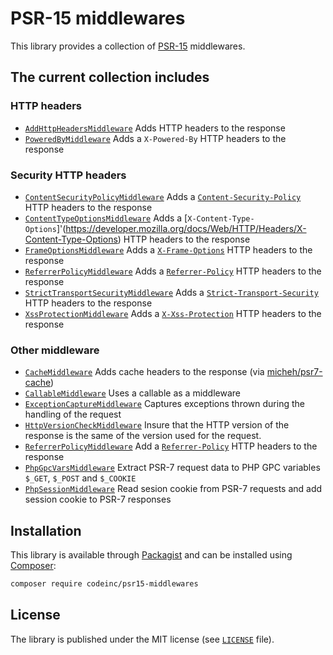 # PSR-15 middlewares 

This library provides a collection of [PSR-15](https://www.php-fig.org/psr/psr-15/) middlewares. 



## The current collection includes

### HTTP headers
* [`AddHttpHeadersMiddleware`](src/HttpHeaders/AddHttpHeadersMiddleware.php) Adds HTTP headers to the response
* [`PoweredByMiddleware`](src/HttpHeaders/PoweredByMiddleware.php) Adds a `X-Powered-By` HTTP headers to the response

### Security HTTP headers
* [`ContentSecurityPolicyMiddleware`](src/HttpHeaders/Security/ContentSecurityPolicyMiddleware.php) Adds a [`Content-Security-Policy`](https://developer.mozilla.org/docs/Web/HTTP/Headers/Content-Security-Policy) HTTP headers to the response
* [`ContentTypeOptionsMiddleware`](src/HttpHeaders/Security/ContentTypeOptionsMiddleware.php) Adds a [`X-Content-Type-Options`]'(https://developer.mozilla.org/docs/Web/HTTP/Headers/X-Content-Type-Options) HTTP headers to the response
* [`FrameOptionsMiddleware`](src/HttpHeaders/Security/FrameOptionsMiddleware.php) Adds a [`X-Frame-Options`](https://developer.mozilla.org/docs/Web/HTTP/Headers/X-Frame-Options) HTTP headers to the response
* [`ReferrerPolicyMiddleware`](src/HttpHeaders/Security/ReferrerPolicyMiddleware.php) Adds a [`Referrer-Policy`](https://developer.mozilla.org/docs/Web/HTTP/Headers/Referrer-Policy) HTTP headers to the response
* [`StrictTransportSecurityMiddleware`](src/HttpHeaders/Security/StrictTransportSecurityMiddleware.php) Adds a [`Strict-Transport-Security`](https://developer.mozilla.org/docs/Web/HTTP/Headers/Strict-Transport-Security) HTTP headers to the response
* [`XssProtectionMiddleware`](src/HttpHeaders/Security/XssProtectionMiddleware.php) Adds a [`X-Xss-Protection`](https://developer.mozilla.org/docs/Web/HTTP/Headers/X-XSS-Protection) HTTP headers to the response


### Other middleware
* [`CacheMiddleware`](src/CacheMiddleware.php) Adds cache headers to the response (via [micheh/psr7-cache](https://packagist.org/packages/micheh/psr7-cache))
* [`CallableMiddleware`](src/CallableMiddleware.php) Uses a callable as a middleware 
* [`ExceptionCaptureMiddleware`](src/ExceptionCaptureMiddleware.php) Captures exceptions thrown during the handling of the request 
* [`HttpVersionCheckMiddleware`](src/HttpVersionCheckMiddleware.php) Insure that the HTTP version of the response is the same of the version used for the request.
* [`ReferrerPolicyMiddleware`](src/ReferrerPolicyMiddleware.php) Add a [`Referrer-Policy`](https://developer.mozilla.org/en-US/docs/Web/HTTP/Headers/Referrer-Policy) HTTP headers to the response
* [`PhpGpcVarsMiddleware`](src/PhpGpcVarsMiddleware.php) Extract PSR-7 request data to PHP GPC variables `$_GET`, `$_POST` and `$_COOKIE`
* [`PhpSessionMiddleware`](src/PhpSessionMiddleware.php) Read sesion cookie from PSR-7 requests and add session cookie to PSR-7 responses


## Installation

This library is available through [Packagist](https://packagist.org/packages/codeinc/psr15-middlewares) and can be installed using [Composer](https://getcomposer.org/): 

```bash
composer require codeinc/psr15-middlewares
```

## License

The library is published under the MIT license (see [`LICENSE`](LICENSE) file).